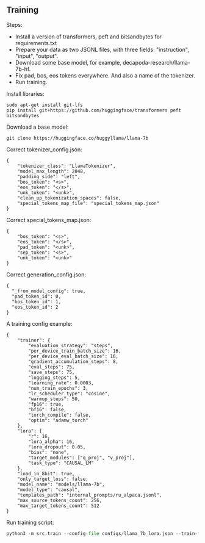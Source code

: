 ## Training
Steps:
* Install a version of transformers, peft and bitsandbytes for requirements.txt
* Prepare your data as two JSONL files, with three fields: "instruction", "input", "output".
* Download some base model, for example, decapoda-research/llama-7b-hf. 
* Fix pad, bos, eos tokens everywhere. And also a name of the tokenizer.
* Run training.

Install libraries:
```
sudo apt-get install git-lfs
pip install git+https://github.com/huggingface/transformers peft bitsandbytes
```

Download a base model:
```
git clone https://huggingface.co/huggyllama/llama-7b
```

Correct tokenizer_config.json:
```
{
    "tokenizer_class": "LlamaTokenizer",
    "model_max_length": 2048,
    "padding_side": "left",
    "bos_token": "<s>",
    "eos_token": "</s>",
    "unk_token": "<unk>",
    "clean_up_tokenization_spaces": false,
    "special_tokens_map_file": "special_tokens_map.json"  
}
```


Correct special_tokens_map.json:
```
{
    "bos_token": "<s>",
    "eos_token": "</s>",
    "pad_token": "<unk>",
    "sep_token": "<s>",
    "unk_token": "<unk>"
}
```


Correct generation_config.json:
```
{
  "_from_model_config": true,
  "pad_token_id": 0,
  "bos_token_id": 1,
  "eos_token_id": 2
}
```

A training config example:
```
{
    "trainer": {
        "evaluation_strategy": "steps",
        "per_device_train_batch_size": 16,
        "per_device_eval_batch_size": 16,
        "gradient_accumulation_steps": 8,
        "eval_steps": 75,
        "save_steps": 75,
        "logging_steps": 5,
        "learning_rate": 0.0003,
        "num_train_epochs": 3,
        "lr_scheduler_type": "cosine",
        "warmup_steps": 50,
        "fp16": true,
        "bf16": false,
        "torch_compile": false,
        "optim": "adamw_torch"
    },
    "lora": {
        "r": 16,
        "lora_alpha": 16,
        "lora_dropout": 0.05,
        "bias": "none",
        "target_modules": ["q_proj", "v_proj"],
        "task_type": "CAUSAL_LM"
    },
    "load_in_8bit": true,
    "only_target_loss": false,
    "model_name": "models/llama-7b",
    "model_type": "causal",
    "templates_path": "internal_prompts/ru_alpaca.jsonl",
    "max_source_tokens_count": 256,
    "max_target_tokens_count": 512
}
```

Run training script:

```python
python3 -m src.train --config-file configs/llama_7b_lora.json --train-file train.jsonl --val-file val.jsonl  --output-dir models/llama_7b_lora
```
